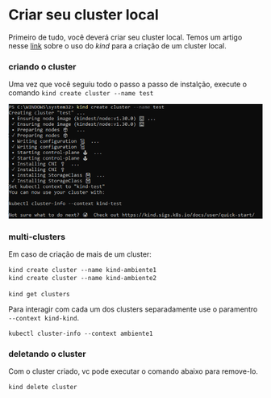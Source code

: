 # Criar seu cluster local

Primeiro de tudo, você deverá criar seu cluster local. Temos um artigo nesse [link](https://blog.toolboxdevops.cloud/kubernetes-para-iniciantes-1-primeiros-passos-212ae76544ce) sobre o uso do *kind* para a criação de um cluster local.

### criando o cluster

Uma vez que você seguiu todo o passo a passo de instalção, execute o comando `kind create cluster --name test`

![cluster-creation](img/image.png)

### multi-clusters
Em caso de criação de mais de um cluster:

```
kind create cluster --name kind-ambiente1
kind create cluster --name kind-ambiente2

kind get clusters
```
Para interagir com cada um dos clusters separadamente use o paramentro `--context kind-kind`.

```
kubectl cluster-info --context ambiente1
```

### deletando o cluster

Com o cluster criado, vc pode executar o comando abaixo para remove-lo.

```
kind delete cluster
```